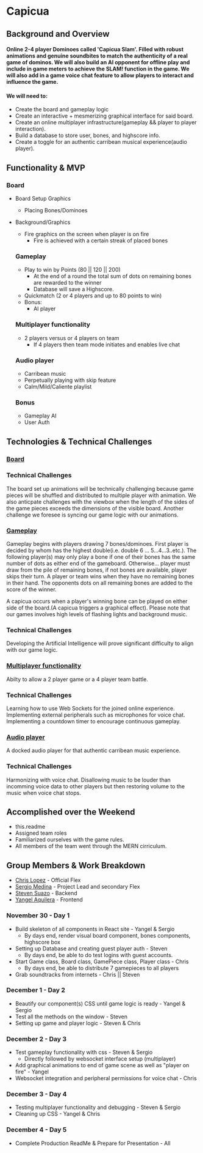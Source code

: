# Capicua

## Background and Overview

#### Online 2-4 player Dominoes called 'Capicua Slam'. Filled with robust animations and genuine soundbites to match the authenticity of a real game of dominos. We will also build an AI opponent for offline play and include in game meters to achieve the SLAM! function in the game. We will also add in a game voice chat feature to allow players to interact and influence the game.

#### We will need to:
 * Create the board and gameplay logic
 * Create an interactive + mesmerizing graphical interface for said board.
 * Create an online multiplayer infrastructure(gameplay && player to player interaction).
 * Build a database to store user, bones, and highscore info.
 * Create a toggle for an authentic carribean musical experience(audio player).

 ## Functionality & MVP

### Board
* Board Setup Graphics 
    * Placing Bones/Dominoes
* Background/Graphics
    * Fire graphics on the screen when player is on fire
        * Fire is achieved with a certain streak of placed bones

  ### Gameplay
    * Play to win by Points (80 || 120 || 200)
        * At the end of a round the total sum of dots on remaining bones are rewarded to the winner
        * Database will save a Highscore.
    * Quickmatch (2 or 4 players and up to 80 points to win)
    * Bonus:
        * AI player 

  ### Multiplayer functionality
    * 2 players versus or 4 players on team
        * If 4 players then team mode initiates and enables live chat

  ### Audio player
    * Carribean music 
    * Perpetually playing with skip feature
    * Calm/Mild/Caliente playlist

  ### Bonus
    * Gameplay AI
    * User Auth


## Technologies & Technical Challenges
    
### <ins>Board</ins>
### Technical Challenges

The board set up animations will be technically challenging because game pieces will be shuffled and distributed to multiple player with animation. We also anticpate challenges with the viewbox when the length of the sides of the game pieces exceeds the dimensions of the visible board. Another challenge we foresee is syncing our game logic with our animations.

### <ins>Gameplay</ins>
 Gameplay begins with players drawing 7 bones/dominoes. First player is decided by whom has the highest double(i.e. double 6 ... 5...4...3..etc.). The following player(s) may only play a bone if one of their bones has the same number of dots as either end of the gameboard. Otherwise... player must draw from the pile of remaining bones, if not bones are available, player skips their turn. A player or team wins when they have no remaining bones in their hand. The opponents dots on all remaining bones are added to the score of the winner.

A capicua occurs when a player's winning bone can be played on either side of the board.(A capicua triggers a graphical effect). Please note that our games involves high levels of flashing lights and background music.
        
### Technical Challenges

 Developing the Artificial Intelligence will prove significant difficulty to align with our game logic.

### <ins>Multiplayer functionality</ins>
 Abilty to allow a 2 player game or a 4 player team battle.

### Technical Challenges

 Learning how to use Web Sockets for the joined online experience. Implementing external peripherals such as microphones for voice chat. Implementing a countdown timer to encourage continuous gameplay.

### <ins>Audio player</ins>
 A docked audio player for that authentic carribean music experience.

### Technical Challenges

 Harmonizing with voice chat. Disallowing music to be louder than incomming voice data to other players but then restoring volume to the music when voice chat stops.


## Accomplished over the Weekend
* this.readme
* Assigned team roles
* Familiarized ourselves with the game rules.
* All members of the team went through the MERN cirriculum.

## Group Members & Work Breakdown
* <ins>Chris Lopez</ins> - Official Flex
* <ins>Sergio Medina</ins> - Project Lead and secondary Flex
* <ins>Steven Suazo</ins> - Backend
* <ins>Yangel Aquilera</ins> - Frontend



### November 30 - Day 1
 * Build skeleton of all components in React site - Yangel  & Sergio
    * By days end, render visual board component, bones components, highscore box
 * Setting up Database and creating guest player auth - Steven
    * By days end, be able to do test logins with guest accounts.
 * Start Game class, Board class, GamePiece class, Player class - Chris
    * By days end, be able to distribute 7 gamepieces to all players
 * Grab soundtracks from internets - Chris || Steven


### December 1 - Day 2
 * Beautify our component(s) CSS until game logic is ready - Yangel & Sergio
 * Test all the methods on the window - Steven
 * Setting up game and player logic - Steven & Chris


### December 2 - Day 3
 * Test gameplay functionality with css - Steven & Sergio
    * Directly followed by websocket interface setup (multiplayer)
 * Add graphical animations to end of game scene as well as "player on fire" - Yangel
 * Websocket integration and peripheral permissions for voice chat - Chris


### December 3 - Day 4
 * Testing multiplayer functionality and debugging - Steven & Sergio
 * Cleaning up CSS - Yangel & Chris


### December 4 - Day 5
 * Complete Production ReadMe & Prepare for Presentation - All
